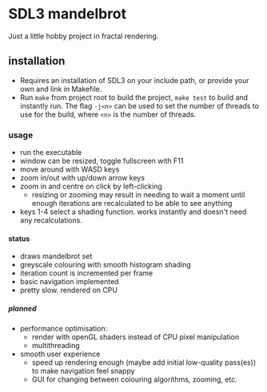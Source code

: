 # SDL3 mandelbrot
Just a little hobby project in fractal rendering.

## installation
- Requires an installation of SDL3 on your include path, or provide your own and link in Makefile.
- Run `make` from project root to build the project, `make test` to build and instantly run. The flag `-j<n>` can be used to set the number of threads to use for the build, where `<n>` is the number of threads.

### usage
- run the executable
- window can be resized, toggle fullscreen with F11
- move around with WASD keys
- zoom in/out with up/down arrow keys
- zoom in and centre on click by left-clicking
    - resizing or zooming may result in needing to wait a moment until enough iterations are recalculated to be able to see anything
- keys 1-4 select a shading function. works instantly and doesn't need any recalculations.

#### status
- draws mandelbrot set
- greyscale colouring with smooth histogram shading
- iteration count is incremented per frame
- basic navigation implemented
- pretty slow. rendered on CPU

##### planned
- performance optimisation:
    - render with openGL shaders instead of CPU pixel manipulation
    - multithreading
- smooth user experience
    - speed up rendering enough (maybe add initial low-quality pass(es)) to make navigation feel snappy
    - GUI for changing between colouring algorithms, zooming, etc.
